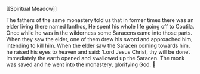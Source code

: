 [[Spiritual Meadow]]
 
The fathers of the same monastery told us that in former times there was an elder living there named Ianthos, He spent his whole life going off to Coutila. Once while he was in the wilderness some Saracens came into those parts. When they saw the elder, one of them drew his sword and approached him, intending to kill him. When the elder saw the Saracen coming towards him, he raised his eyes to heaven and said: ‘Lord Jesus Christ, thy will be done’. Immediately the earth opened and swallowed up the Saracen. The monk was saved and he went into the monastery, glorifying God.  

